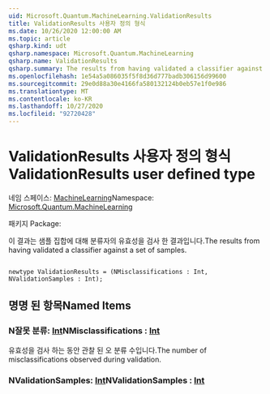```yaml
---
uid: Microsoft.Quantum.MachineLearning.ValidationResults
title: ValidationResults 사용자 정의 형식
ms.date: 10/26/2020 12:00:00 AM
ms.topic: article
qsharp.kind: udt
qsharp.namespace: Microsoft.Quantum.MachineLearning
qsharp.name: ValidationResults
qsharp.summary: The results from having validated a classifier against a set of samples.
ms.openlocfilehash: 1e54a5a086035f5f8d36d777badb306156d99600
ms.sourcegitcommit: 29e0d88a30e4166fa580132124b0eb57e1f0e986
ms.translationtype: MT
ms.contentlocale: ko-KR
ms.lasthandoff: 10/27/2020
ms.locfileid: "92720428"
---
```

# <a name="validationresults-user-defined-type"></a><span data-ttu-id="46f6a-102">ValidationResults 사용자 정의 형식</span><span class="sxs-lookup"><span data-stu-id="46f6a-102">ValidationResults user defined type</span></span>

<span data-ttu-id="46f6a-103">네임 스페이스: [MachineLearning](xref:Microsoft.Quantum.MachineLearning)</span><span class="sxs-lookup"><span data-stu-id="46f6a-103">Namespace: [Microsoft.Quantum.MachineLearning](xref:Microsoft.Quantum.MachineLearning)</span></span>

<span data-ttu-id="46f6a-104">패키지 [](https://nuget.org/packages/)</span><span class="sxs-lookup"><span data-stu-id="46f6a-104">Package: [](https://nuget.org/packages/)</span></span>


<span data-ttu-id="46f6a-105">이 결과는 샘플 집합에 대해 분류자의 유효성을 검사 한 결과입니다.</span><span class="sxs-lookup"><span data-stu-id="46f6a-105">The results from having validated a classifier against a set of samples.</span></span>

```qsharp

newtype ValidationResults = (NMisclassifications : Int, NValidationSamples : Int);
```



## <a name="named-items"></a><span data-ttu-id="46f6a-106">명명 된 항목</span><span class="sxs-lookup"><span data-stu-id="46f6a-106">Named Items</span></span>

### <a name="nmisclassifications--int"></a><span data-ttu-id="46f6a-107">N잘못 분류: [Int](xref:microsoft.quantum.lang-ref.int)</span><span class="sxs-lookup"><span data-stu-id="46f6a-107">NMisclassifications : [Int](xref:microsoft.quantum.lang-ref.int)</span></span>

<span data-ttu-id="46f6a-108">유효성을 검사 하는 동안 관찰 된 오 분류 수입니다.</span><span class="sxs-lookup"><span data-stu-id="46f6a-108">The number of misclassifications observed during validation.</span></span>
### <a name="nvalidationsamples--int"></a><span data-ttu-id="46f6a-109">NValidationSamples: [Int](xref:microsoft.quantum.lang-ref.int)</span><span class="sxs-lookup"><span data-stu-id="46f6a-109">NValidationSamples : [Int](xref:microsoft.quantum.lang-ref.int)</span></span>

